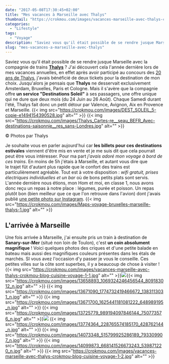 ```yaml
---
date: "2017-05-08T17:30:45+02:00"
title: "Mes vacances à Marseille avec Thalys"
thumbnail: "https://crokmou.com/images/vacances-marseille-avec-thalys-crokmou-blog-cuisine-voyage-1.jpg"
categories:
  - "Lifestyle"
tags:
  - "Voyage"
description: "Saviez vous qu'il était possible de se rendre jusque Marseille avec la compagnie de trains Thalys ? J'ai découvert cela l'année dernière ..."
slug: "mes-vacances-a-marseille-avec-thalys"
---
```


Saviez vous qu'il était possible de se rendre jusque Marseille avec la compagnie de trains [**Thalys**](http://www.thalys.com) ? J'ai découvert cela l'année dernière lors de mes vacances annuelles, en effet après avoir participé au concours des [20 ans de Thalys](http://www.crokmou.com/2016/06/thalys-fete-20-ans-cake-contest), j'avais bénéficié de deux tickets pour la destination de mon choix. Jusqu'alors je pensais que **Thalys** ne desservait exclusivement Amsterdam, Bruxelles, Paris et Cologne. Mais il s'avère que la compagnie offre **un service "Destinations Soleil"** à ses passagers, une offre unique qui ne dure que deux mois (du 24 Juin au 26 Août). Chaque Samedi durant l'été, Thalys fait donc un petit détour par Valence, Avignon, Aix en Provence et Marseille. {{< img src="https://crokmou.com/images/DEST_SOLEIL_5-copie-e1494154390528.jpg" alt="" >}} {{< img src="https://crokmou.com/images/Thalys_Cartes-re__seau_BEFR_Avec-destinations-saisonnie__res_sans-Londres.jpg" alt="" >}}

© Photos par Thalys

Je souhaite vous en parler aujourd'hui car **les billets pour ces destinations estivales** viennent d'être mis en vente et je me suis dit que cela pourrait peut être vous intéresser. Pour ma part _j'avais adoré mon voyage à bord de ces trains_. En moins de 5h j'étais à Marseille, et autant vous dire que le trajet fût d'autant plus rapide que le confort des trains est particulièrement agréable. Tout est à votre disposition : _wifi gratuit, prises électriques individuelles et un bar_ où de bons petits plats sont servis. L'année dernière nous étions, mon Hom et moi, en classe 1, nous avons donc reçu un repas à notre place : légumes, purée et poisson. Un repas plutôt bon (bien meilleur que ce que l'on retrouve dans l'avion) dont j'avais publié [une petite photo sur Instagram](https://www.instagram.com/p/BJnrThIDVdE/). {{< img src="https://crokmou.com/images/Maps-voyage-bruxelles-marseille-thalys-1.jpg" alt="" >}}

## L'arrivée à Marseille

Une fois arrivée à Marseille, j'ai ensuite pris un train à destination de **Sanary-sur-Mer** (situé non loin de Toulon), c'est **un coin absolument magnifique** ! Voici quelques photos des criques et d'une petite balade en bateau mais aussi des magnifiques couleurs présentes dans les étals de marchés. SI vous avez l'occasion d'y passer je vous le conseille. Ces petites villes sur la côte sont superbes, il y a beaucoup de chose à visiter ! {{< img src="https://crokmou.com/images/vacances-marseille-avec-thalys-crokmou-blog-cuisine-voyage-1-1.jpg" alt="" >}}![](https://crokmou.com/images/vacances-marseille-avec-thalys-crokmou-blog-cuisine-voyage-1-3.jpg){{< img src="https://crokmou.com/images/13658893_1069324246456544_809183012_n.jpg" alt="" >}} {{< img src="https://crokmou.com/images/13671090_1774732419466672_1383113031_n.jpg" alt="" >}} {{< img src="https://crokmou.com/images/13671700_1625441181081222_648989195_n.jpg" alt="" >}} {{< img src="https://crokmou.com/images/13725779_989194097846144_750773576_n.jpg" alt="" >}}![](https://crokmou.com/images/14052698_112908212495092_2119268606_n.jpg) {{< img src="https://crokmou.com/images/13774364_228765574185170_428762144_n.jpg" alt="" >}} {{< img src="https://crokmou.com/images/14073348_515799925286189_793309907_n.jpg" alt="" >}} {{< img src="https://crokmou.com/images/14099873_668141526673243_539871220_n.jpg" alt="" >}} {{< img src="https://crokmou.com/images/vacances-marseille-avec-thalys-crokmou-blog-cuisine-voyage-1-2.jpg" alt="" >}}